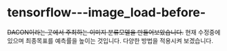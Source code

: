 # tensorflow---image_load-before-
<s>DACON이라는 곳에서 주최하는 이미지 분류모델을 만들어보았습니다.</s>
현재 수정중에 있으며 최종목표를 예측률을 높이는 것입니다. 다양한 방법을 적용시켜 보겠습니다.
